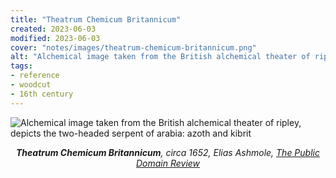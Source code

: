 ```yaml
---
title: "Theatrum Chemicum Britannicum"
created: 2023-06-03
modified: 2023-06-03
cover: "notes/images/theatrum-chemicum-britannicum.png"
alt: "Alchemical image taken from the British alchemical theater of ripley, depicts the two-headed serpent of arabia: azoth and kibrit."
tags:
- reference
- woodcut
- 16th century
---
```


![Alchemical image taken from the British alchemical theater of ripley, depicts the two-headed serpent of arabia: azoth and kibrit](notes/images/theatrum-chemicum-britannicum.png)
*<center>**Theatrum Chemicum Britannicum**, circa 1652, Elias Ashmole, [The Public Domain Review](https://publicdomainreview.org/collection/theatrum-chemicum)</center>*